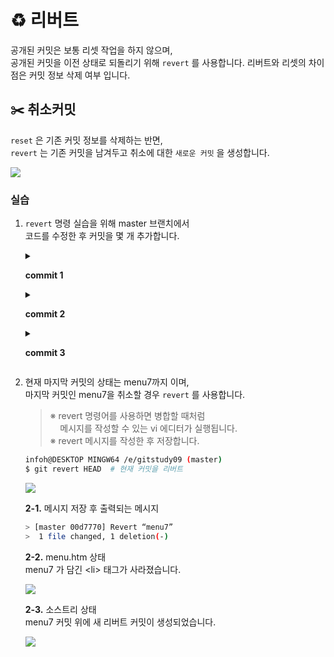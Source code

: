 # **:recycle: 리버트**
공개된 커밋은 보통 리셋 작업을 하지 않으며,<br>
공개된 커밋을 이전 상태로 되돌리기 위해 `revert` 를 사용합니다.
리버트와 리셋의 차이점은 커밋 정보 삭제 여부 입니다.

## **:scissors: 취소커밋**
`reset` 은 기존 커밋 정보를 삭제하는 반면,<br>
`revert` 는 기존 커밋을 남겨두고 취소에 대한 `새로운 커밋` 을 생성합니다.

<kbd>
<img src="https://user-images.githubusercontent.com/45596014/202175520-31d2b8de-f6ba-40da-9a1d-ae9d95d40377.jpg">
</kbd>

### **실습**
1. `revert` 명령 실습을 위해 master 브랜치에서<br>
    코드를 수정한 후 커밋을 몇 개 추가합니다.
    <!-------------------------------------------------------->
    <details>
    <summary>

    **commit 1**<br>

    </summary>
    <kbd>
    <img src="https://user-images.githubusercontent.com/45596014/202175340-0e9fc626-0624-457f-a455-28deca65d759.jpg">
    </kbd>

    ```bash
    infoh@DESKTOP MINGW64 /e/gitstudy09 (master)
    $ git commit -am “menu5” menu5 등록 및 커밋
    > [master e19c0b4] menu5
    >  1 file changed, 1 insertion(+)
    ```
    </details>
    <!---------------------------------------------------------->
    <details>
    <summary>

    **commit 2**

    </summary>
    <kbd>
    <img src="https://user-images.githubusercontent.com/45596014/202176487-854d183a-2ac5-4717-ad4f-43a31621a20b.jpg">
    </kbd>
    ```bash
    infoh@DESKTOP MINGW64 /e/gitstudy09 (master)
    $ git commit -am “menu6” menu6 등록 및 커밋
    > [master 1ea5e47] menu6
    >  1 file changed, 1 insertion(+)
    ```

    </details>

    <!---------------------------------------------------------->
    <details>
    <summary>

    **commit 3**

    </summary>
    <kbd>
    <img src="https://user-images.githubusercontent.com/45596014/202178341-33c24dad-0e3a-447f-a5cd-fd612ff5fb2f.jpg">
    </kbd>
    ```bash
    infoh@DESKTOP MINGW64 /e/gitstudy09 (master)
    $ git commit -am “menu7” menu7 등록 및 커밋
    > [master 5374918] menu7
    >  1 file changed, 1 insertion(+)
    ```

    </details>
2. 현재 마지막 커밋의 상태는 menu7까지 이며,<br>
    마지막 커밋인 menu7을 취소할 경우 `revert` 를 사용합니다.
    > ※ revert 명령어를 사용하면 병합할 때처럼<br>
    > &nbsp;&nbsp;&nbsp;&nbsp;메시지를 작성할 수 있는 vi 에디터가 실행됩니다.<br>
    > ※ revert 메시지를 작성한 후 저장합니다.


    ```bash
    infoh@DESKTOP MINGW64 /e/gitstudy09 (master)
    $ git revert HEAD  # 현재 커밋을 리버트
    ```

    <kbd>
    <img src="https://user-images.githubusercontent.com/45596014/202322930-83e96938-4fef-46fb-a29a-c7eb864d3ad2.png">
    </kbd>

    **2-1.** 메시지 저장 후 출력되는 메시지
    ```bash
    > [master 00d7770] Revert “menu7”
    >  1 file changed, 1 deletion(-)
    ```

    **2-2.** menu.htm 상태<br>
    menu7 가 담긴 \<li> 태그가 사라졌습니다.

    <kbd>
    <img src="https://user-images.githubusercontent.com/45596014/202325173-cac69c22-6495-4369-bc8b-d2f0bcb550d1.png">
    </kbd>

    **2-3.** 소스트리 상태<br>
    menu7 커밋 위에 새 리버트 커밋이 생성되었습니다.

    <kbd>
    <img src="https://user-images.githubusercontent.com/45596014/202325673-c9467103-fd1a-41a3-b42f-275410cc12e6.jpeg">
    </kbd>